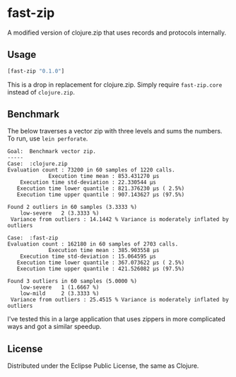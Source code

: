# fast-zip

A modified version of clojure.zip that uses records and protocols internally.

## Usage

```clojure
[fast-zip "0.1.0"]
```

This is a drop in replacement for clojure.zip. Simply require ``fast-zip.core``
instead of ``clojure.zip``.

## Benchmark

The below  traverses a vector zip with three levels and sums the numbers. To
run, use ``lein perforate``.

```
Goal:  Benchmark vector zip.
-----
Case:  :clojure.zip
Evaluation count : 73200 in 60 samples of 1220 calls.
             Execution time mean : 853.431270 µs
    Execution time std-deviation : 22.330544 µs
   Execution time lower quantile : 821.376230 µs ( 2.5%)
   Execution time upper quantile : 907.143627 µs (97.5%)

Found 2 outliers in 60 samples (3.3333 %)
	low-severe	 2 (3.3333 %)
 Variance from outliers : 14.1442 % Variance is moderately inflated by outliers

Case:  :fast-zip
Evaluation count : 162180 in 60 samples of 2703 calls.
             Execution time mean : 385.903558 µs
    Execution time std-deviation : 15.064595 µs
   Execution time lower quantile : 367.073622 µs ( 2.5%)
   Execution time upper quantile : 421.526082 µs (97.5%)

Found 3 outliers in 60 samples (5.0000 %)
	low-severe	 1 (1.6667 %)
	low-mild	 2 (3.3333 %)
 Variance from outliers : 25.4515 % Variance is moderately inflated by outliers
```

I've tested this in a large application that uses zippers in more complicated
ways and got a similar speedup.

## License

Distributed under the Eclipse Public License, the same as Clojure.

